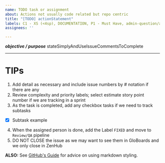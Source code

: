 ```yaml
---
name: TODO task or assignment
about: Actions not usually code related but repo centric
title: "[TODO] actionStatement"
labels: C1 - XS (<4sp), DOCUMENTATION, P1 - Must Have, admin-question/assignment
assignees: ''

---
```


**_objective / purpose_**
stateSimplyAndUseIssueCommentsToComplete

---
# TIPs
1. Add detail as necessary and include issue numbers by # notation if there are any  
2. Review complexity and priority labels; select estimate story point number if we are tracking in a sprint  
3. As the task is completed, add any checkbox tasks if we need to track subtasks  
 - [x] Subtask example  
4. When the assigned person is done, add the Label `FIXED` and move to `Review/QA` pipeline  
5. DO NOT CLOSE the issue as we may want to see them in GloBoards and we only close in ZenHub  

**ALSO:** See [GitHub's Guide](https://guides.github.com/features/mastering-markdown/) for advice on using markdown styling.
